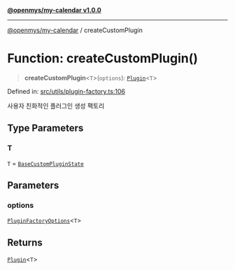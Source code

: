 [**@openmys/my-calendar v1.0.0**](../README.md)

***

[@openmys/my-calendar](../globals.md) / createCustomPlugin

# Function: createCustomPlugin()

> **createCustomPlugin**\<`T`\>(`options`): [`Plugin`](../classes/Plugin.md)\<`T`\>

Defined in: [src/utils/plugin-factory.ts:106](https://github.com/openmys/my-calendar/blob/96ebce4306bfb6a4ab4c4297a9b422c56933c5da/src/utils/plugin-factory.ts#L106)

사용자 친화적인 플러그인 생성 팩토리

## Type Parameters

### T

`T` = [`BaseCustomPluginState`](../interfaces/BaseCustomPluginState.md)

## Parameters

### options

[`PluginFactoryOptions`](../interfaces/PluginFactoryOptions.md)\<`T`\>

## Returns

[`Plugin`](../classes/Plugin.md)\<`T`\>
